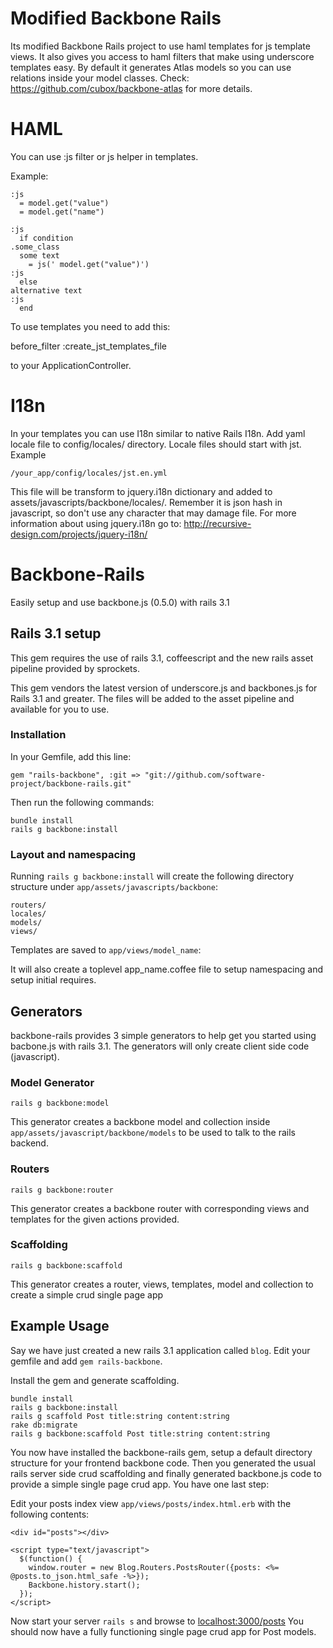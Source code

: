 # Modified Backbone Rails

Its modified Backbone Rails project to use haml templates for js template views. It also gives you access to haml filters that make using underscore templates easy. By default it generates Atlas models so you can use relations inside your model classes. Check: https://github.com/cubox/backbone-atlas for more details.

# HAML

You can use :js filter or js helper in templates.

Example:

    :js
      = model.get("value")
      = model.get("name")

    :js
      if condition
    .some_class
      some text
        = js(' model.get("value")')
    :js
      else
    alternative text
    :js
      end

To use templates you need to add this:

  before_filter :create_jst_templates_file

to your ApplicationController.


# I18n

In your templates you can use I18n similar to native Rails I18n. Add yaml locale file to config/locales/ directory. Locale files should start with jst.
Example

    /your_app/config/locales/jst.en.yml

This file will be transform to jquery.i18n dictionary and added to assets/javascripts/backbone/locales/. Remember it is json hash in javascript, so don't use any character that may damage file.
For more information about using jquery.i18n go to: http://recursive-design.com/projects/jquery-i18n/

# Backbone-Rails

Easily setup and use backbone.js (0.5.0) with rails 3.1

## Rails 3.1 setup
This gem requires the use of rails 3.1, coffeescript and the new rails asset pipeline provided by sprockets.

This gem vendors the latest version of underscore.js and backbones.js for Rails 3.1 and greater. The files will be added to the asset pipeline and available for you to use. 
    
### Installation

In your Gemfile, add this line:

    gem "rails-backbone", :git => "git://github.com/software-project/backbone-rails.git"
  
Then run the following commands:

    bundle install
    rails g backbone:install

### Layout and namespacing

Running `rails g backbone:install` will create the following directory structure under `app/assets/javascripts/backbone`:
  
    routers/
    locales/
    models/
    views/

Templates are saved to `app/views/model_name`:
    
It will also create a toplevel app_name.coffee file to setup namespacing and setup initial requires.
    
## Generators
backbone-rails provides 3 simple generators to help get you started using bacbone.js with rails 3.1. 
The generators will only create client side code (javascript).

### Model Generator

    rails g backbone:model
    
This generator creates a backbone model and collection inside `app/assets/javascript/backbone/models` to be used to talk to the rails backend.

### Routers
    
    rails g backbone:router
    
This generator creates a backbone router with corresponding views and templates for the given actions provided.

### Scaffolding

    rails g backbone:scaffold
    
This generator creates a router, views, templates, model and collection to create a simple crud single page app

## Example Usage

Say we have just created a new rails 3.1 application called `blog`. Edit your gemfile and add `gem rails-backbone`.

Install the gem and generate scaffolding.

    bundle install
    rails g backbone:install
    rails g scaffold Post title:string content:string
    rake db:migrate
    rails g backbone:scaffold Post title:string content:string
    
You now have installed the backbone-rails gem, setup a default directory structure for your frontend backbone code. 
Then you generated the usual rails server side crud scaffolding and finally generated backbone.js code to provide a simple single page crud app.
You have one last step:

Edit your posts index view `app/views/posts/index.html.erb` with the following contents:

    <div id="posts"></div>

    <script type="text/javascript">
      $(function() {
        window.router = new Blog.Routers.PostsRouter({posts: <%= @posts.to_json.html_safe -%>});
        Backbone.history.start();
      });
    </script>
    
Now start your server `rails s` and browse to [localhost:3000/posts](http://localhost:3000/posts)
You should now have a fully functioning single page crud app for Post models.
